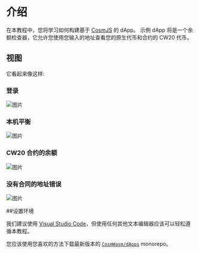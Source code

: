 # 介绍

在本教程中，您将学习如何构建基于 [CosmJS](https://github.com/cosmos/cosmjs) 的 dApp。 示例 dApp 将是一个余额检查器，它允许您使用您输入的地址查看您的原生代币和合约的 CW20 代币。

## 视图

它看起来像这样:

### 登录
![图片](../../.vuepress/public/assets/frontend-dapp/login.png)

### 本机平衡
![图片](../../.vuepress/public/assets/frontend-dapp/balance-native.png)

### CW20 合约的余额
![图片](../../.vuepress/public/assets/frontend-dapp/balance-cw20.png)

### 没有合同的地址错误
![图片](../../.vuepress/public/assets/frontend-dapp/balance-error.png)

##设置环境

我们建议使用 [Visual Studio Code](https://code.visualstudio.com)，但使用任何其他文本编辑器应该可以轻松遵循本教程。

您应该使用您喜欢的方法下载最新版本的 [`CosmWasm/dApps`](https://github.com/CosmWasm/dApps) monorepo。
